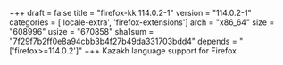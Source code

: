 +++
draft = false
title = "firefox-kk 114.0.2-1"
version = "114.0.2-1"
categories = ['locale-extra', 'firefox-extensions']
arch = "x86_64"
size = "608996"
usize = "670858"
sha1sum = "7f29f7b2ff0e8a94cbb3b4f27b49da331703bdd4"
depends = "['firefox>=114.0.2']"
+++
Kazakh language support for Firefox